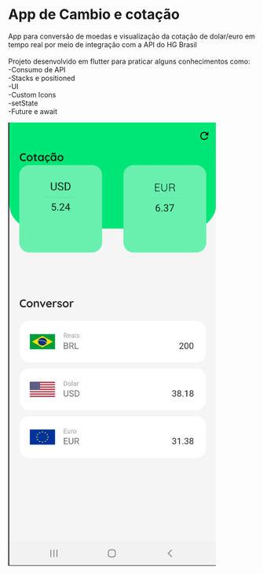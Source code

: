 # App de Cambio e cotação

App para conversão de moedas e visualização da cotação de dolar/euro em tempo real por meio de integração com a API do HG Brasil<br/>
<br/>
Projeto desenvolvido em flutter para praticar alguns conhecimentos como:<br/>
-Consumo de API<br/>
-Stacks e positioned<br/>
-UI<br/>
-Custom Icons<br/>
-setState<br/>
-Future e await<br/>

![alt text](https://github.com/thiagosaldanhaguedes/cotacao_cambio/blob/master/cambio.png?raw=true)
